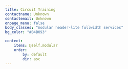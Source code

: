 ```yaml
---
title: Circuit Training
contactname: Unknown 
contactemail: Unknown
onpage_menu: false
body_classes: "modular header-lite fullwidth services"
bg_color: "#B4B093"

content:
    items: @self.modular
    order:
        by: default
        dir: asc
---
```



